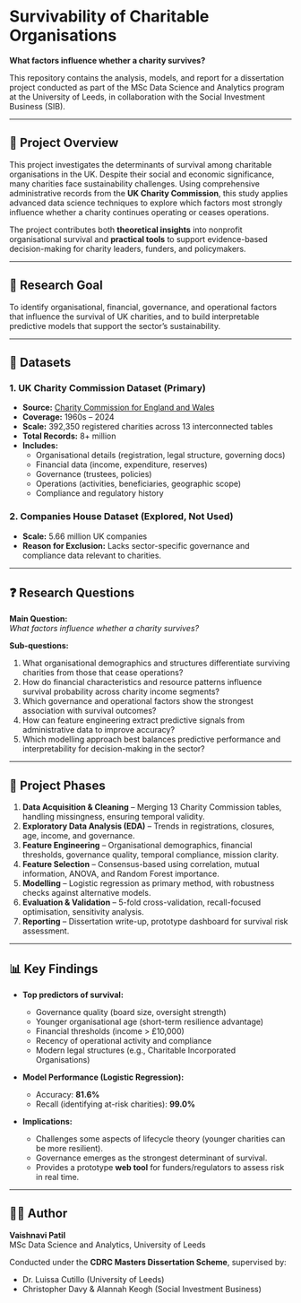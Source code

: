 # Survivability of Charitable Organisations  
**What factors influence whether a charity survives?**

This repository contains the analysis, models, and report for a dissertation project conducted as part of the MSc Data Science and Analytics program at the University of Leeds, in collaboration with the Social Investment Business (SIB).

---

## 📌 Project Overview  
This project investigates the determinants of survival among charitable organisations in the UK. Despite their social and economic significance, many charities face sustainability challenges. Using comprehensive administrative records from the **UK Charity Commission**, this study applies advanced data science techniques to explore which factors most strongly influence whether a charity continues operating or ceases operations.  

The project contributes both **theoretical insights** into nonprofit organisational survival and **practical tools** to support evidence-based decision-making for charity leaders, funders, and policymakers.

---

## 🎯 Research Goal  
To identify organisational, financial, governance, and operational factors that influence the survival of UK charities, and to build interpretable predictive models that support the sector’s sustainability.

---

## 📂 Datasets  

### 1. UK Charity Commission Dataset (Primary)  
- **Source:** [Charity Commission for England and Wales](https://register-of-charities.charitycommission.gov.uk/en/)  
- **Coverage:** 1960s – 2024  
- **Scale:** 392,350 registered charities across 13 interconnected tables  
- **Total Records:** 8+ million  
- **Includes:**  
  - Organisational details (registration, legal structure, governing docs)  
  - Financial data (income, expenditure, reserves)  
  - Governance (trustees, policies)  
  - Operations (activities, beneficiaries, geographic scope)  
  - Compliance and regulatory history  

### 2. Companies House Dataset (Explored, Not Used)  
- **Scale:** 5.66 million UK companies  
- **Reason for Exclusion:** Lacks sector-specific governance and compliance data relevant to charities.  

---

## ❓ Research Questions  

**Main Question:**  
*What factors influence whether a charity survives?*

**Sub-questions:**  
1. What organisational demographics and structures differentiate surviving charities from those that cease operations?  
2. How do financial characteristics and resource patterns influence survival probability across charity income segments?  
3. Which governance and operational factors show the strongest association with survival outcomes?  
4. How can feature engineering extract predictive signals from administrative data to improve accuracy?  
5. Which modelling approach best balances predictive performance and interpretability for decision-making in the sector?  

---

## 🔄 Project Phases  

1. **Data Acquisition & Cleaning** – Merging 13 Charity Commission tables, handling missingness, ensuring temporal validity.  
2. **Exploratory Data Analysis (EDA)** – Trends in registrations, closures, age, income, and governance.  
3. **Feature Engineering** – Organisational demographics, financial thresholds, governance quality, temporal compliance, mission clarity.  
4. **Feature Selection** – Consensus-based using correlation, mutual information, ANOVA, and Random Forest importance.  
5. **Modelling** – Logistic regression as primary method, with robustness checks against alternative models.  
6. **Evaluation & Validation** – 5-fold cross-validation, recall-focused optimisation, sensitivity analysis.  
7. **Reporting** – Dissertation write-up, prototype dashboard for survival risk assessment.  

---

## 📊 Key Findings  

- **Top predictors of survival:**  
  - Governance quality (board size, oversight strength)  
  - Younger organisational age (short-term resilience advantage)  
  - Financial thresholds (income > £10,000)  
  - Recency of operational activity and compliance  
  - Modern legal structures (e.g., Charitable Incorporated Organisations)  

- **Model Performance (Logistic Regression):**  
  - Accuracy: **81.6%**  
  - Recall (identifying at-risk charities): **99.0%**  

- **Implications:**  
  - Challenges some aspects of lifecycle theory (younger charities can be more resilient).  
  - Governance emerges as the strongest determinant of survival.  
  - Provides a prototype **web tool** for funders/regulators to assess risk in real time.
    
----
## 👩‍💻 Author  

**Vaishnavi Patil**  
MSc Data Science and Analytics, University of Leeds  

Conducted under the **CDRC Masters Dissertation Scheme**, supervised by:  
- Dr. Luissa Cutillo (University of Leeds)  
- Christopher Davy & Alannah Keogh (Social Investment Business) 
